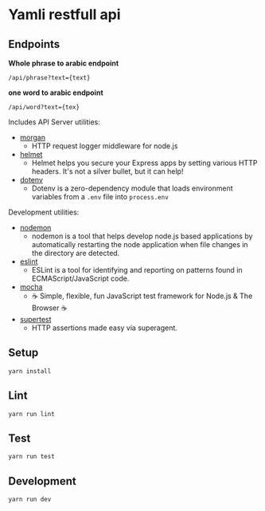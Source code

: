 
# Yamli restfull api

## Endpoints

**Whole phrase to arabic endpoint**
```
/api/phrase?text={text}
```

**one word to arabic endpoint**
```
/api/word?text={tex}
```

Includes API Server utilities:

* [morgan](https://www.npmjs.com/package/morgan)
  * HTTP request logger middleware for node.js
* [helmet](https://www.npmjs.com/package/helmet)
  * Helmet helps you secure your Express apps by setting various HTTP headers. It's not a silver bullet, but it can help!
* [dotenv](https://www.npmjs.com/package/dotenv)
  * Dotenv is a zero-dependency module that loads environment variables from a `.env` file into `process.env`

Development utilities:

* [nodemon](https://www.npmjs.com/package/nodemon)
  * nodemon is a tool that helps develop node.js based applications by automatically restarting the node application when file changes in the directory are detected.
* [eslint](https://www.npmjs.com/package/eslint)
  * ESLint is a tool for identifying and reporting on patterns found in ECMAScript/JavaScript code.
* [mocha](https://www.npmjs.com/package/mocha)
  * ☕️ Simple, flexible, fun JavaScript test framework for Node.js & The Browser ☕️
* [supertest](https://www.npmjs.com/package/supertest)
  * HTTP assertions made easy via superagent.

## Setup

```
yarn install
```

## Lint

```
yarn run lint
```

## Test

```
yarn run test
```

## Development

```
yarn run dev
```
